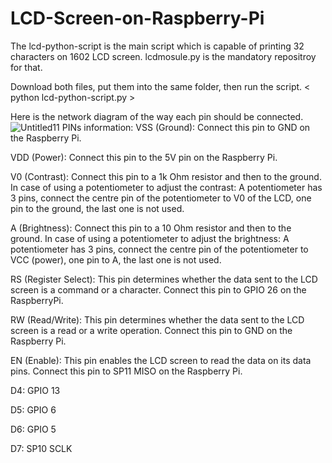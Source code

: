 # LCD-Screen-on-Raspberry-Pi
The lcd-python-script is the main script which is capable of printing 32 characters on 1602 LCD screen. lcdmosule.py is the mandatory repositroy for that.

Download both files, put them into the same folder, then run the script. < python lcd-python-script.py >

Here is the network diagram of the way each pin should be connected.
![Untitled11](https://user-images.githubusercontent.com/87240174/223600446-5e47c1a8-2354-4943-9f37-d24e3b1e9cdc.jpg)
PINs information:
VSS (Ground): Connect this pin to GND on the Raspberry Pi.

VDD (Power): Connect this pin to the 5V pin on the Raspberry Pi.

V0 (Contrast): Connect this pin to a 1k Ohm resistor and then to the ground. In case of using a potentiometer to adjust the contrast: A potentiometer has 3 pins, connect the centre pin of the potentiometer to V0 of the LCD, one pin to the ground, the last one is not used.

A (Brightness): Connect this pin to a 10 Ohm resistor and then to the ground. In case of using a potentiometer to adjust the brightness: A potentiometer has 3 pins, connect the centre pin of the potentiometer to VCC (power), one pin to A, the last one is not used.

RS (Register Select): This pin determines whether the data sent to the LCD screen is a command or a character. Connect this pin to GPIO 26 on the RaspberryPi.

RW (Read/Write): This pin determines whether the data sent to the LCD screen is a read or a write operation. Connect this pin to GND on the Raspberry Pi.

EN (Enable): This pin enables the LCD screen to read the data on its data pins. Connect this pin to SP11 MISO on the Raspberry Pi.

D4: GPIO 13

D5: GPIO 6

D6: GPIO 5

D7: SP10 SCLK

